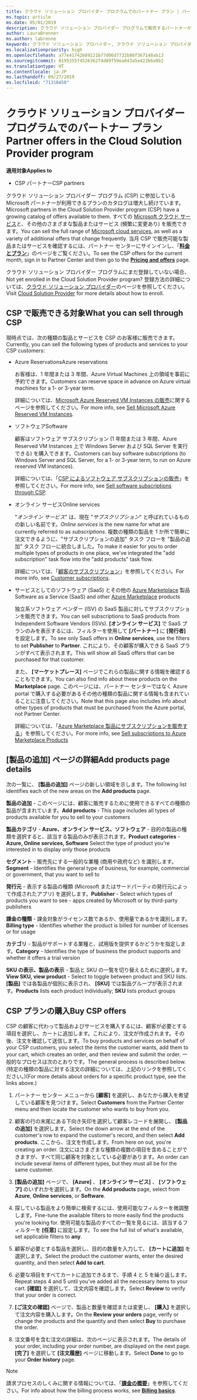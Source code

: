 ```yaml
---
title: クラウド ソリューション プロバイダー プログラムでのパートナー プラン | パートナー センター
ms.topic: article
ms.date: 05/01/2019
description: クラウド ソリューション プロバイダー プログラムで販売するパートナーが利用できるプランについて説明します。
author: LauraBrenner
ms.author: labrenne
keywords: クラウド ソリューション プロバイダー, クラウド ソリューション プロバイダー プログラム, CSP, 製品の追加, パートナー プラン, CSP プラン, クラウド ベースのサービス, Azure, Office 365, Dynamics, CSP パートナー, CSP での販売, Azure RI, Azure Reserved Virtual Machine Instances, Azure Reservations, オンライン サービス, サブスクリプション ソフトウェア, AHUB, SQL Server on Azure, Windows Server on Azure, 顧客のサブスクリプション
ms.localizationpriority: high
ms.openlocfilehash: a77e41742689221b77d06d7732b86f367148ab13
ms.sourcegitcommit: 0195355f4526362f4d89f59ea643a5e422b6a9b2
ms.translationtype: HT
ms.contentlocale: ja-JP
ms.lasthandoff: 09/27/2019
ms.locfileid: "71318450"
---
```

# <a name="partner-offers-in-the-cloud-solution-provider-program"></a><span data-ttu-id="9f11a-104">クラウド ソリューション プロバイダー プログラムでのパートナー プラン</span><span class="sxs-lookup"><span data-stu-id="9f11a-104">Partner offers in the Cloud Solution Provider program</span></span> 

<span data-ttu-id="9f11a-105">**適用対象**</span><span class="sxs-lookup"><span data-stu-id="9f11a-105">**Applies to**</span></span>

-  <span data-ttu-id="9f11a-106">CSP パートナー</span><span class="sxs-lookup"><span data-stu-id="9f11a-106">CSP partners</span></span>

<span data-ttu-id="9f11a-107">クラウド ソリューション プロバイダー プログラム (CSP) に参加している Microsoft パートナーが利用できるプランのカタログは増大し続けています。</span><span class="sxs-lookup"><span data-stu-id="9f11a-107">Microsoft partners in the Cloud Solution Provider program (CSP) have a growing catalog of offers available to them.</span></span> <span data-ttu-id="9f11a-108">すべての [Microsoft クラウド サービス](https://partner.microsoft.com/cloud-solution-provider/products-and-services)と、その他のさまざまな製品またはサービス (頻繁に変更あり) を販売できます。</span><span class="sxs-lookup"><span data-stu-id="9f11a-108">You can sell the full range of [Microsoft cloud services](https://partner.microsoft.com/cloud-solution-provider/products-and-services), as well as a variety of additional offers that change frequently.</span></span> <span data-ttu-id="9f11a-109">当月 CSP で販売可能な製品またはサービスを確認するには、パートナー センターにサインインし、「[**料金とプラン**](https://partnercenter.microsoft.com/pcv/sales)」のページをご覧ください。</span><span class="sxs-lookup"><span data-stu-id="9f11a-109">To see the CSP offers for the current month, sign in to Partner Center and then go to the [**Pricing and offers**](https://partnercenter.microsoft.com/pcv/sales) page.</span></span>  

<span data-ttu-id="9f11a-110">クラウド ソリューション プロバイダー プログラムにまだ登録していない場合、</span><span class="sxs-lookup"><span data-stu-id="9f11a-110">Not yet enrolled in the Cloud Solution Provider program?</span></span> <span data-ttu-id="9f11a-111">登録方法の詳細については、[クラウド ソリューション プロバイダー](https://partner.microsoft.com/cloud-solution-provider)のページを参照してください。</span><span class="sxs-lookup"><span data-stu-id="9f11a-111">Visit [Cloud Solution Provider](https://partner.microsoft.com/cloud-solution-provider) for more details about how to enroll.</span></span> 

## <a name="what-you-can-sell-through-csp"></a><span data-ttu-id="9f11a-112">CSP で販売できる対象</span><span class="sxs-lookup"><span data-stu-id="9f11a-112">What you can sell through CSP</span></span>

<span data-ttu-id="9f11a-113">現時点では、次の種類の製品とサービスを CSP のお客様に販売できます。</span><span class="sxs-lookup"><span data-stu-id="9f11a-113">Currently, you can sell the following types of products and services to your CSP customers:</span></span>

- <span data-ttu-id="9f11a-114">Azure Reservations</span><span class="sxs-lookup"><span data-stu-id="9f11a-114">Azure reservations</span></span><br> 

    <span data-ttu-id="9f11a-115">お客様は、1 年間または 3 年間、Azure Virtual Machines 上の領域を事前に予約できます。</span><span class="sxs-lookup"><span data-stu-id="9f11a-115">Customers can reserve space in advance on Azure virtual machines for a 1- or 3-year term.</span></span><br>
    
    <span data-ttu-id="9f11a-116">詳細については、[Microsoft Azure Reserved VM Instances の販売](azure-reservations.md)に関するページを参照してください。</span><span class="sxs-lookup"><span data-stu-id="9f11a-116">For more info, see [Sell Microsoft Azure Reserved VM Instances](azure-reservations.md).</span></span>

- <span data-ttu-id="9f11a-117">ソフトウェア</span><span class="sxs-lookup"><span data-stu-id="9f11a-117">Software</span></span><br>

    <span data-ttu-id="9f11a-118">顧客はソフトウェア サブスクリプション (1 年間または 3 年間、Azure Reserved VM Instances 上で Windows Server および SQL Server を実行できる) を購入できます。</span><span class="sxs-lookup"><span data-stu-id="9f11a-118">Customers can buy software subscriptions (to Windows Server and SQL Server, for a 1- or 3-year term, to run on Azure reserved VM instances).</span></span><br>
 
    <span data-ttu-id="9f11a-119">詳細については、「[CSP によるソフトウェア サブスクリプションの販売](csp-software-subscriptions.md)」を参照してください。</span><span class="sxs-lookup"><span data-stu-id="9f11a-119">For more info, see [Sell software subscriptions through CSP](csp-software-subscriptions.md).</span></span>  

- <span data-ttu-id="9f11a-120">オンライン サービス</span><span class="sxs-lookup"><span data-stu-id="9f11a-120">Online services</span></span><br>

    <span data-ttu-id="9f11a-121">"*オンライン サービス*" は、現在 "*サブスクリプション*" と呼ばれているものの新しい名前です。</span><span class="sxs-lookup"><span data-stu-id="9f11a-121">*Online services* is the new name for what are currently referred to as *subscriptions*.</span></span> <span data-ttu-id="9f11a-122">複数の種類の製品を 1 か所で簡単に注文できるように、"サブスクリプションの追加" タスク フローを "製品の追加" タスク フローに統合しました。</span><span class="sxs-lookup"><span data-stu-id="9f11a-122">To make it easier for you to order multiple types of products in one place, we've integrated the "add subscription" task flow into the "add products" task flow.</span></span><br>
    
    <span data-ttu-id="9f11a-123">詳細については、「[顧客のサブスクリプション](customer-subscriptions.md)」を参照してください。</span><span class="sxs-lookup"><span data-stu-id="9f11a-123">For more info, see [Customer subscriptions](customer-subscriptions.md).</span></span>

- <span data-ttu-id="9f11a-124">サービスとしてのソフトウェア (SaaS) とその他の [Azure Marketplace](https://azuremarketplace.microsoft.com/marketplace) 製品</span><span class="sxs-lookup"><span data-stu-id="9f11a-124">Software as a Service (SaaS) and other [Azure Marketplace](https://azuremarketplace.microsoft.com/marketplace) products</span></span><br>

    <span data-ttu-id="9f11a-125">独立系ソフトウェア ベンダー (ISV) の SaaS 製品に対してサブスクリプションを販売できます。</span><span class="sxs-lookup"><span data-stu-id="9f11a-125">You can sell subscriptions to SaaS products from Independent Software Vendors (ISVs).</span></span> <span data-ttu-id="9f11a-126">**[オンライン サービス]** で SaaS プランのみを表示するには、フィルターを使用して **[パートナー]** に **[発行者]** を設定します。</span><span class="sxs-lookup"><span data-stu-id="9f11a-126">To see only SaaS offers in **Online services**, use the filters to set **Publisher** to **Partner**.</span></span> <span data-ttu-id="9f11a-127">これにより、その顧客が購入できる SaaS プランがすべて表示されます。</span><span class="sxs-lookup"><span data-stu-id="9f11a-127">This will show all SaaS offers that can be purchased for that customer.</span></span><br>
    
    <span data-ttu-id="9f11a-128">また、 **[マーケットプレース]** ページでこれらの製品に関する情報を確認することもできます。</span><span class="sxs-lookup"><span data-stu-id="9f11a-128">You can also find info about these products on the **Marketplace** page.</span></span> <span data-ttu-id="9f11a-129">このページには、パートナー センターではなく Azure portal で購入する必要があるその他の種類の製品に関する情報も含まれていることに注意してください。</span><span class="sxs-lookup"><span data-stu-id="9f11a-129">Note that this page also includes info about other types of products that must be purchased from the Azure portal, not Partner Center.</span></span><br>

    <span data-ttu-id="9f11a-130">詳細については、「[Azure Marketplace 製品にサブスクリプションを販売する](sell-marketplace-products.md)」を参照してください。</span><span class="sxs-lookup"><span data-stu-id="9f11a-130">For more info, see [Sell subscriptions to Azure Marketplace Products](sell-marketplace-products.md)</span></span>

## <a name="add-products-page-details"></a><span data-ttu-id="9f11a-131">[製品の追加] ページの詳細</span><span class="sxs-lookup"><span data-stu-id="9f11a-131">Add products page details</span></span>

<span data-ttu-id="9f11a-132">次の一覧に、 **[製品の追加]** ページの新しい領域を示します。</span><span class="sxs-lookup"><span data-stu-id="9f11a-132">The following list identifies each of the new areas on the **Add products** page.</span></span>

<span data-ttu-id="9f11a-133">**製品の追加** - このページには、顧客に販売するために使用できるすべての種類の製品が含まれています。</span><span class="sxs-lookup"><span data-stu-id="9f11a-133">**Add products** - This page includes all types of products available for you to sell to  your customers</span></span>

<span data-ttu-id="9f11a-134">**製品カテゴリ**  - **Azure、オンライン サービス、ソフトウェア** - 目的の製品の種類を選択すると、該当する製品のみが表示されます。</span><span class="sxs-lookup"><span data-stu-id="9f11a-134">**Product categories** - **Azure, Online services, Software** Select the type of product you're interested in to display only those products</span></span>

<span data-ttu-id="9f11a-135">**セグメント**  - 販売先にする一般的な業種 (商用や政府など) を識別します。</span><span class="sxs-lookup"><span data-stu-id="9f11a-135">**Segment** - Identifies the general type of business, for example, commercial or government, that you want to sell to</span></span>

<span data-ttu-id="9f11a-136">**発行元** - 表示する製品の種類 (Microsoft またはサードパーティの発行元によって作成されたアプリ) を選択します。</span><span class="sxs-lookup"><span data-stu-id="9f11a-136">**Publisher** - Select which types of products you want to see - apps created by Microsoft or by third-party publishers</span></span>

<span data-ttu-id="9f11a-137">**課金の種類** - 課金対象がライセンス数であるか、使用量であるかを識別します。</span><span class="sxs-lookup"><span data-stu-id="9f11a-137">**Billing type** - Identifies whether the product is billed for number of licenses or for usage</span></span>

<span data-ttu-id="9f11a-138">**カテゴリ** - 製品がサポートする業種と、試用版を提供するかどうかを指定します。</span><span class="sxs-lookup"><span data-stu-id="9f11a-138">**Category** - Identifies the type of business the product supports and whether it offers a trial version</span></span>

<span data-ttu-id="9f11a-139">**SKU の表示、製品の表示** - 製品と SKU の一覧を切り替えるために選択します。</span><span class="sxs-lookup"><span data-stu-id="9f11a-139">**View SKU, view product** - Select to toggle between product and SKU lists.</span></span> <span data-ttu-id="9f11a-140">**[製品]** では各製品が個別に表示され、 **[SKU]** では製品グループが表示されます。</span><span class="sxs-lookup"><span data-stu-id="9f11a-140">**Products** lists each product individually; **SKU** lists product groups</span></span>

## <a name="buy-csp-offers"></a><span data-ttu-id="9f11a-141">CSP プランの購入</span><span class="sxs-lookup"><span data-stu-id="9f11a-141">Buy CSP offers</span></span>

<span data-ttu-id="9f11a-142">CSP の顧客に代わって製品およびサービスを購入するには、顧客が必要とする項目を選択し、カートに追加します。これにより、注文が作成されます。その後、注文を確認して送信します。</span><span class="sxs-lookup"><span data-stu-id="9f11a-142">To buy products and services on behalf of your CSP customers, you select the items the customer wants, add them to your cart, which creates an order, and then review and submit the order.</span></span> <span data-ttu-id="9f11a-143">一般的なプロセスは次のとおりです。</span><span class="sxs-lookup"><span data-stu-id="9f11a-143">The general process is described below.</span></span> <span data-ttu-id="9f11a-144">(特定の種類の製品に対する注文の詳細については、上記のリンクを参照してください。)</span><span class="sxs-lookup"><span data-stu-id="9f11a-144">(For more details about orders for a specific product type, see the links above.)</span></span>

1. <span data-ttu-id="9f11a-145">パートナー センター メニューから **[顧客]** を選択し、あなたから購入を希望している顧客を見つけます。</span><span class="sxs-lookup"><span data-stu-id="9f11a-145">Select **Customers** from the Partner Center menu and then locate the customer who wants to buy from you.</span></span> 

2. <span data-ttu-id="9f11a-146">顧客の行の末尾にある下向き矢印を選択して顧客レコードを展開し、 **[製品の追加]** を選択します。</span><span class="sxs-lookup"><span data-stu-id="9f11a-146">Select the down arrow at the end of the customer's row to expand the customer's record, and then select **Add products**.</span></span> <span data-ttu-id="9f11a-147">ここから、注文を作成します。</span><span class="sxs-lookup"><span data-stu-id="9f11a-147">From here on out, you're creating an order.</span></span> <span data-ttu-id="9f11a-148">注文にはさまざまな種類の複数の項目を含めることができますが、すべて同じ顧客を対象としている必要があります。</span><span class="sxs-lookup"><span data-stu-id="9f11a-148">An order can include several items of different types, but they must all be for the same customer.</span></span>

3. <span data-ttu-id="9f11a-149">**[製品の追加]** ページで、 **[Azure]** 、 **[オンライン サービス]** 、 **[ソフトウェア]** のいずれかを選択します。</span><span class="sxs-lookup"><span data-stu-id="9f11a-149">On the **Add products** page, select from **Azure**, **Online services**, or **Software**.</span></span>

4. <span data-ttu-id="9f11a-150">探している製品をより簡単に検索するには、使用可能なフィルターを微調整します。</span><span class="sxs-lookup"><span data-stu-id="9f11a-150">Fine-tune the available filters to more easily find the products you're looking for.</span></span> <span data-ttu-id="9f11a-151">使用可能な製品のすべての一覧を見るには、該当するフィルターを **[任意]** に設定します。</span><span class="sxs-lookup"><span data-stu-id="9f11a-151">To see the full list of what's available, set applicable filters to **any**.</span></span> 

5. <span data-ttu-id="9f11a-152">顧客が必要とする製品を選択し、目的の数量を入力して、 **[カートに追加]** を選択します。</span><span class="sxs-lookup"><span data-stu-id="9f11a-152">Select the product the customer wants, enter the desired quantity, and then select **Add to cart**.</span></span>

6. <span data-ttu-id="9f11a-153">必要な項目をすべてカートに追加できるまで、手順 4 と 5 を繰り返します。</span><span class="sxs-lookup"><span data-stu-id="9f11a-153">Repeat steps 4 and 5 until you’ve added all the necessary items to your cart.</span></span> <span data-ttu-id="9f11a-154">**[確認]** を選択して、注文内容を確認します。</span><span class="sxs-lookup"><span data-stu-id="9f11a-154">Select **Review** to verify that your order is correct.</span></span>  

7. <span data-ttu-id="9f11a-155">**[ご注文の確認]** ページで、製品と数量を確認または変更し、 **[購入]** を選択して注文内容を購入します。</span><span class="sxs-lookup"><span data-stu-id="9f11a-155">On the **Review your orders** page, verify or change the products and the quantity and then select **Buy** to purchase the order.</span></span> 

8. <span data-ttu-id="9f11a-156">注文番号を含む注文の詳細は、次のページに表示されます。</span><span class="sxs-lookup"><span data-stu-id="9f11a-156">The details of your order, including your order number, are displayed on the next page.</span></span> <span data-ttu-id="9f11a-157">**[完了]** を選択して **[注文履歴]** ページに移動します。</span><span class="sxs-lookup"><span data-stu-id="9f11a-157">Select **Done** to go to your **Order history** page.</span></span> 

> [!NOTE]
> <span data-ttu-id="9f11a-158">請求プロセスのしくみに関する情報については、「[**課金の概要**](https://docs.microsoft.com/partner-center/billing-basics)」を参照してください。</span><span class="sxs-lookup"><span data-stu-id="9f11a-158">For info about how the billing process works, see [**Billing basics**](https://docs.microsoft.com/partner-center/billing-basics).</span></span>


